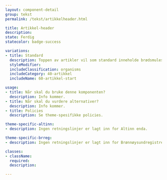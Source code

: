 ```yaml
---
layout: component-detail
group: tekst
permalink: /tekst/artikkelheader.html

title: Artikkel-header
description:
state: Ferdig
statecolor: badge-success

variations:
- title: Standard
  description: Toppen av artikler vil som standard inneholde brødsmulesti, tittel, ingress og dato.
  styleModifier:
  includeClassification: organisms
  includeCategory: 40-artikkel
  includeName: 60-artikkel-start

usage:
- title: Når skal du bruke denne komponenten?
  description: Info kommer.
- title: Når skal du vurdere alternativer?
  description: Info kommer.
- title: Policies
  description: Se theme-spesifikke policies.

theme-specific-altinn:
- description: Ingen retningslinjer er lagt inn for Altinn enda.

theme-specific-brreg:
- description: Ingen retningslinjer er lagt inn for Brønnøysundregistrene enda.

classes:
- className:
  required:
  description:

---
```

